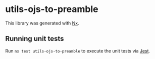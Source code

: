# utils-ojs-to-preamble

This library was generated with [Nx](https://nx.dev).

## Running unit tests

Run `nx test utils-ojs-to-preamble` to execute the unit tests via [Jest](https://jestjs.io).

